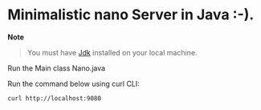 # Minimalistic nano Server in Java :-).

**Note**

> You must have [Jdk](https://www.oracle.com/technetwork/java/javase/downloads/jdk8-downloads-2133151.html) installed on your local machine.

Run the Main class Nano.java

Run the command below using curl CLI:

```
curl http://localhost:9080
```
